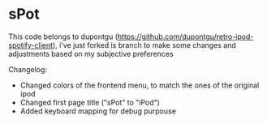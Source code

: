 # sPot

This code belongs to dupontgu (https://github.com/dupontgu/retro-ipod-spotify-client), i've just forked is branch to make some changes and adjustments based on my subjective preferences


Changelog:
 - Changed colors of the frontend menu, to match the ones of the original ipod
 - Changed first page title ("sPot" to "iPod")
 - Added keyboard mapping for debug purpouse
